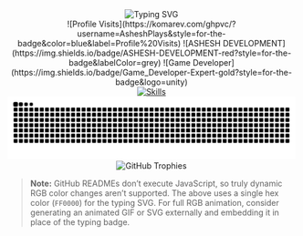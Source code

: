 <!-- README.md for GitHub Profile -->

<div align="center">
  <!-- Typing SVG: static color via hex; animation provided by third‑party service -->
  <img src="https://readme-typing-svg.demolab.com?font=Fira+Code&weight=700&size=30&pause=1000&color=FF0000&center=true&vCenter=true&width=435&lines=ASHESH+DEVELOPMENT" alt="Typing SVG" />
</div>

<div align="center">
  <!-- Badges -->
  ![Profile Visits](https://komarev.com/ghpvc/?username=AsheshPlays&style=for-the-badge&color=blue&label=Profile%20Visits)
  ![ASHESH DEVELOPMENT](https://img.shields.io/badge/ASHESH-DEVELOPMENT-red?style=for-the-badge&labelColor=grey)
  ![Game Developer](https://img.shields.io/badge/Game_Developer-Expert-gold?style=for-the-badge&logo=unity)
</div>

<div align="center">
  <!-- Skill Icons -->
  <a href="https://skillicons.dev">
    <img src="https://skillicons.dev/icons?i=python,django,unity,dotnet,symfony&theme=dark" alt="Skills" />
  </a>
</div>

<div align="center">
  <!-- Snake Animation -->
  <img src="https://raw.githubusercontent.com/AsheshPlays/AsheshPlays/output/github-snake-dark.svg?v=1" alt="Snake animation" />
</div>

<div align="center">
  <!-- GitHub Trophies -->
  <img src="https://github-profile-trophy.vercel.app/?username=AsheshPlays&theme=radical&column=7&no-frame=true&no-bg=true&title=-PullRequest,-Reviews" alt="GitHub Trophies" />
</div>

> **Note:** GitHub READMEs don’t execute JavaScript, so truly dynamic RGB color changes aren’t supported. The above uses a single hex color (`FF0000`) for the typing SVG. For full RGB animation, consider generating an animated GIF or SVG externally and embedding it in place of the typing badge.

